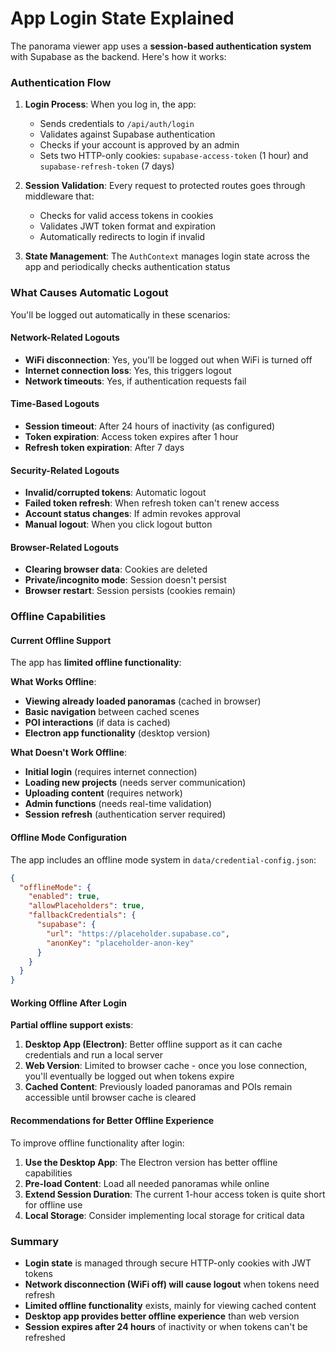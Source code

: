 # App Login State Explained

The panorama viewer app uses a **session-based authentication system** with Supabase as the backend. Here's how it works:

### Authentication Flow
1. **Login Process**: When you log in, the app:
   - Sends credentials to `/api/auth/login`
   - Validates against Supabase authentication
   - Checks if your account is approved by an admin
   - Sets two HTTP-only cookies: `supabase-access-token` (1 hour) and `supabase-refresh-token` (7 days)

2. **Session Validation**: Every request to protected routes goes through middleware that:
   - Checks for valid access tokens in cookies
   - Validates JWT token format and expiration
   - Automatically redirects to login if invalid

3. **State Management**: The `AuthContext` manages login state across the app and periodically checks authentication status

### What Causes Automatic Logout

You'll be logged out automatically in these scenarios:

#### Network-Related Logouts
- **WiFi disconnection**: Yes, you'll be logged out when WiFi is turned off
- **Internet connection loss**: Yes, this triggers logout
- **Network timeouts**: Yes, if authentication requests fail

#### Time-Based Logouts
- **Session timeout**: After 24 hours of inactivity (as configured)
- **Token expiration**: Access token expires after 1 hour
- **Refresh token expiration**: After 7 days

#### Security-Related Logouts
- **Invalid/corrupted tokens**: Automatic logout
- **Failed token refresh**: When refresh token can't renew access
- **Account status changes**: If admin revokes approval
- **Manual logout**: When you click logout button

#### Browser-Related Logouts
- **Clearing browser data**: Cookies are deleted
- **Private/incognito mode**: Session doesn't persist
- **Browser restart**: Session persists (cookies remain)

### Offline Capabilities

#### Current Offline Support
The app has **limited offline functionality**:

**What Works Offline**:
- **Viewing already loaded panoramas** (cached in browser)
- **Basic navigation** between cached scenes
- **POI interactions** (if data is cached)
- **Electron app functionality** (desktop version)

**What Doesn't Work Offline**:
- **Initial login** (requires internet connection)
- **Loading new projects** (needs server communication)
- **Uploading content** (requires network)
- **Admin functions** (needs real-time validation)
- **Session refresh** (authentication server required)

#### Offline Mode Configuration
The app includes an offline mode system in `data/credential-config.json`:

```json
{
  "offlineMode": {
    "enabled": true,
    "allowPlaceholders": true,
    "fallbackCredentials": {
      "supabase": {
        "url": "https://placeholder.supabase.co",
        "anonKey": "placeholder-anon-key"
      }
    }
  }
}
```

#### Working Offline After Login

**Partial offline support exists**:

1. **Desktop App (Electron)**: Better offline support as it can cache credentials and run a local server
2. **Web Version**: Limited to browser cache - once you lose connection, you'll eventually be logged out when tokens expire
3. **Cached Content**: Previously loaded panoramas and POIs remain accessible until browser cache is cleared

#### Recommendations for Better Offline Experience

To improve offline functionality after login:

1. **Use the Desktop App**: The Electron version has better offline capabilities
2. **Pre-load Content**: Load all needed panoramas while online
3. **Extend Session Duration**: The current 1-hour access token is quite short for offline use
4. **Local Storage**: Consider implementing local storage for critical data

### Summary

- **Login state** is managed through secure HTTP-only cookies with JWT tokens
- **Network disconnection (WiFi off) will cause logout** when tokens need refresh
- **Limited offline functionality** exists, mainly for viewing cached content
- **Desktop app provides better offline experience** than web version
- **Session expires after 24 hours** of inactivity or when tokens can't be refreshed
